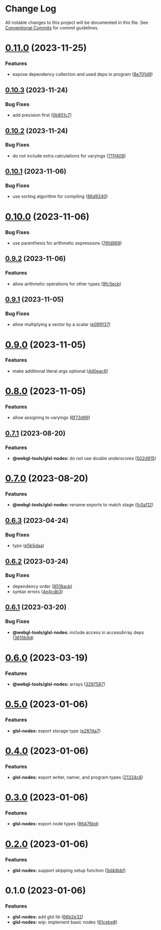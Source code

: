 # Change Log

All notable changes to this project will be documented in this file.
See [Conventional Commits](https://conventionalcommits.org) for commit guidelines.

# [0.11.0](https://github.com/tkofh/webgl-tools/compare/@webgl-tools/glsl-nodes@0.10.3...@webgl-tools/glsl-nodes@0.11.0) (2023-11-25)

### Features

- expose dependency collection and used deps in program ([8e701d9](https://github.com/tkofh/webgl-tools/commit/8e701d9363af24a89189503c60b0ea7b47487e02))

## [0.10.3](https://github.com/tkofh/webgl-tools/compare/@webgl-tools/glsl-nodes@0.10.2...@webgl-tools/glsl-nodes@0.10.3) (2023-11-24)

### Bug Fixes

- add precision first ([0b851c7](https://github.com/tkofh/webgl-tools/commit/0b851c780f8390c6f80b2c0ec925c60c9f2a647f))

## [0.10.2](https://github.com/tkofh/webgl-tools/compare/@webgl-tools/glsl-nodes@0.10.1...@webgl-tools/glsl-nodes@0.10.2) (2023-11-24)

### Bug Fixes

- do not include extra calculations for varyings ([7111408](https://github.com/tkofh/webgl-tools/commit/711140833dd48150e5ffde0d268491b30b042008))

## [0.10.1](https://github.com/tkofh/webgl-tools/compare/@webgl-tools/glsl-nodes@0.10.0...@webgl-tools/glsl-nodes@0.10.1) (2023-11-06)

### Bug Fixes

- use sorting algorithm for compiling ([86d9240](https://github.com/tkofh/webgl-tools/commit/86d924074b91f8247ea08c5dc5644b4356c2aa7b))

# [0.10.0](https://github.com/tkofh/webgl-tools/compare/@webgl-tools/glsl-nodes@0.9.2...@webgl-tools/glsl-nodes@0.10.0) (2023-11-06)

### Bug Fixes

- use parenthesis for arithmetic expressions ([76fd869](https://github.com/tkofh/webgl-tools/commit/76fd869315d7041cfcdafbbededfe33197015f2c))

## [0.9.2](https://github.com/tkofh/webgl-tools/compare/@webgl-tools/glsl-nodes@0.9.1...@webgl-tools/glsl-nodes@0.9.2) (2023-11-06)

### Features

- allow arithmetic operations for other types ([9fc5ecb](https://github.com/tkofh/webgl-tools/commit/9fc5ecbaa5605a15ef556245d57e05d4c5ff9860))

## [0.9.1](https://github.com/tkofh/webgl-tools/compare/@webgl-tools/glsl-nodes@0.9.0...@webgl-tools/glsl-nodes@0.9.1) (2023-11-05)

### Bug Fixes

- allow multiplying a vector by a scalar ([e099137](https://github.com/tkofh/webgl-tools/commit/e099137637db7d3c3ca3bd30f5a5946ee030172b))

# [0.9.0](https://github.com/tkofh/webgl-tools/compare/@webgl-tools/glsl-nodes@0.8.0...@webgl-tools/glsl-nodes@0.9.0) (2023-11-05)

### Features

- make additional literal args optional ([4d0eac6](https://github.com/tkofh/webgl-tools/commit/4d0eac665a78574e3efad977dad03889d323188c))

# [0.8.0](https://github.com/tkofh/webgl-tools/compare/@webgl-tools/glsl-nodes@0.7.1...@webgl-tools/glsl-nodes@0.8.0) (2023-11-05)

### Features

- allow assigning to varyings ([6f73d99](https://github.com/tkofh/webgl-tools/commit/6f73d995f8135f0bbfa8f72cc6add654154cc05f))

## [0.7.1](https://github.com/tkofh/webgl-tools/compare/@webgl-tools/glsl-nodes@0.7.0...@webgl-tools/glsl-nodes@0.7.1) (2023-08-20)

### Features

- **@webgl-tools/glsl-nodes:** do not use double underscores ([502d915](https://github.com/tkofh/webgl-tools/commit/502d915901c1505a9669899745d980d97bbc6714))

# [0.7.0](https://github.com/tkofh/webgl-tools/compare/@webgl-tools/glsl-nodes@0.6.3...@webgl-tools/glsl-nodes@0.7.0) (2023-08-20)

### Features

- **@webgl-tools/glsl-nodes:** rename exports to match stage ([fc0a112](https://github.com/tkofh/webgl-tools/commit/fc0a112bab6cfeb98eec388a8adaad148d6504a9))

## [0.6.3](https://github.com/tkofh/webgl-tools/compare/@webgl-tools/glsl-nodes@0.6.2...@webgl-tools/glsl-nodes@0.6.3) (2023-04-24)

### Bug Fixes

- typo ([e5b5daa](https://github.com/tkofh/webgl-tools/commit/e5b5daa273a571adc9dd09b685f209dd27fda2fb))

## [0.6.2](https://github.com/tkofh/webgl-tools/compare/@webgl-tools/glsl-nodes@0.6.1...@webgl-tools/glsl-nodes@0.6.2) (2023-03-24)

### Bug Fixes

- dependency order ([8518acb](https://github.com/tkofh/webgl-tools/commit/8518acb0382754bb3c32fd8dc4537eefd63541d1))
- syntax errors ([4e4cdb3](https://github.com/tkofh/webgl-tools/commit/4e4cdb31a387c992be74785114dcf8428f3906ea))

## [0.6.1](https://github.com/tkofh/webgl-tools/compare/@webgl-tools/glsl-nodes@0.6.0...@webgl-tools/glsl-nodes@0.6.1) (2023-03-20)

### Bug Fixes

- **@webgl-tools/glsl-nodes:** include access in accessArray deps ([3615b9d](https://github.com/tkofh/webgl-tools/commit/3615b9d26424619919bd3bc85606c2129e11ab92))

# [0.6.0](https://github.com/tkofh/webgl-tools/compare/@webgl-tools/glsl-nodes@0.5.0...@webgl-tools/glsl-nodes@0.6.0) (2023-03-19)

### Features

- **@webgl-tools/glsl-nodes:** arrays ([3297587](https://github.com/tkofh/webgl-tools/commit/3297587e27e2a950c305ea023267a68dc3218db7))

# [0.5.0](https://github.com/tkofh/webgl-tools/compare/@webgl-tools/glsl-nodes@0.4.0...@webgl-tools/glsl-nodes@0.5.0) (2023-01-06)

### Features

- **glsl-nodes:** export storage type ([e287da7](https://github.com/tkofh/webgl-tools/commit/e287da77ecfb1bb5e14718c36284f963f91fabc9))

# [0.4.0](https://github.com/tkofh/webgl-tools/compare/@webgl-tools/glsl-nodes@0.3.0...@webgl-tools/glsl-nodes@0.4.0) (2023-01-06)

### Features

- **glsl-nodes:** export writer, namer, and program types ([21324c8](https://github.com/tkofh/webgl-tools/commit/21324c813fdb864c2fbc58a24b5c0e2fd6824cbc))

# [0.3.0](https://github.com/tkofh/webgl-tools/compare/@webgl-tools/glsl-nodes@0.2.0...@webgl-tools/glsl-nodes@0.3.0) (2023-01-06)

### Features

- **glsl-nodes:** export node types ([86476bd](https://github.com/tkofh/webgl-tools/commit/86476bd76c72aec0cb70dcb4dc74cd35216188f9))

# [0.2.0](https://github.com/tkofh/webgl-tools/compare/@webgl-tools/glsl-nodes@0.1.0...@webgl-tools/glsl-nodes@0.2.0) (2023-01-06)

### Features

- **glsl-nodes:** support skipping setup function ([5d4dbbf](https://github.com/tkofh/webgl-tools/commit/5d4dbbf91dee028a86cbf4dcdf139a3a587d8ba9))

# 0.1.0 (2023-01-06)

### Features

- **glsl-nodes:** add glsl lib ([66b2e32](https://github.com/tkofh/webgl-tools/commit/66b2e3224c67863de96ccbb5f6dece6714dcd478))
- **glsl-nodes:** wip: implement basic nodes ([61cebe8](https://github.com/tkofh/webgl-tools/commit/61cebe8bd7263fbfd7fad963d66a18cb9fca0d28))
